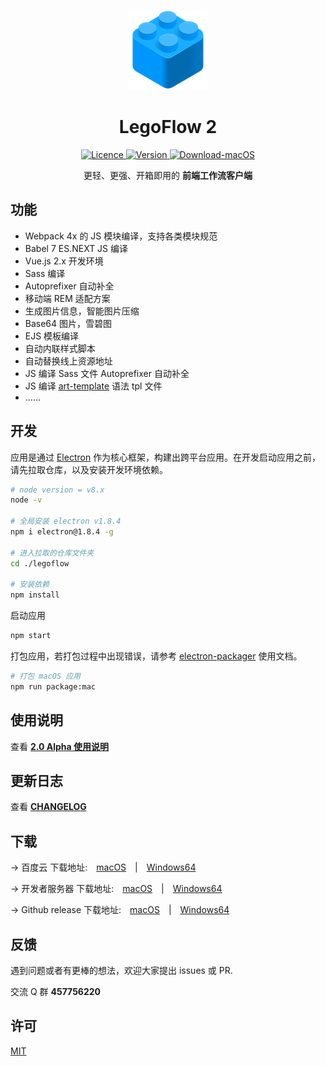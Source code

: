 <p align="center">
    <a href="">
        <img alt="Logo" src="./icon/logo@128.png" />
    </a>
</p>

<h1 align="center"> LegoFlow 2 </h1>

<p align="center">
    <a href="https://opensource.org/licenses/MIT">
        <img alt="Licence" src="https://img.shields.io/badge/license-MIT-green.svg" />
    </a>
    <a href="">
        <img alt="Version" src="https://img.shields.io/badge/version-2.0-blue.svg" />
    </a>
    <a href="https://github.com/legoflow/legoflow/releases" target="_blank">
        <img alt="Download-macOS" src="https://img.shields.io/badge/download-macOS-brightgreen.svg" />
    </a>
</p>

<p align="center">
    更轻、更强、开箱即用的 <strong>前端工作流客户端</strong>
</p>

## 功能

* Webpack 4x 的 JS 模块编译，支持各类模块规范
* Babel 7 ES.NEXT JS 编译
* Vue.js 2.x 开发环境
* Sass 编译
* Autoprefixer 自动补全
* 移动端 REM 适配方案
* 生成图片信息，智能图片压缩
* Base64 图片，雪碧图
* EJS 模板编译
* 自动内联样式脚本
* 自动替换线上资源地址
* JS 编译 Sass 文件 Autoprefixer 自动补全
* JS 编译 [art-template](https://aui.github.io/art-template/zh-cn/index.html) 语法 tpl 文件
* ......

## 开发

应用是通过 [Electron](https://github.com/electron/electron) 作为核心框架，构建出跨平台应用。在开发启动应用之前，请先拉取仓库，以及安装开发环境依赖。

```sh
# node version = v8.x
node -v

# 全局安装 electron v1.8.4
npm i electron@1.8.4 -g

# 进入拉取的仓库文件夹
cd ./legoflow

# 安装依赖
npm install
```

启动应用

```sh
npm start
```

打包应用，若打包过程中出现错误，请参考 [electron-packager](https://github.com/electron-userland/electron-packager) 使用文档。

```sh
# 打包 macOS 应用
npm run package:mac
```

## 使用说明

查看 **[2.0 Alpha 使用说明](https://github.com/legoflow/legoflow/issues/12)**

## 更新日志

查看 **[CHANGELOG](https://github.com/legoflow/legoflow/blob/2.x/CHANGELOG.md)**

## 下载

→ 百度云 下载地址:&emsp;[macOS](https://pan.baidu.com/s/18UNvitJNLG_hS94GE0xocQ)&emsp;|&emsp;[Windows64](https://pan.baidu.com/s/175FclQZBOETpHp5F7sf1GQ)

→ 开发者服务器 下载地址:&emsp;[macOS](https://lilijialiang.com/legoflow/2/download/LegoFlow-2-macOS.zip)&emsp;|&emsp;[Windows64](https://lilijialiang.com/legoflow/2/download/LegoFlow-2-windows-64.rar)

→ Github release 下载地址:&emsp;[macOS](https://github.com/legoflow/legoflow/releases)&emsp;|&emsp;[Windows64](https://github.com/legoflow/legoflow/releases)

## 反馈

遇到问题或者有更棒的想法，欢迎大家提出 issues 或 PR.

交流 Q 群 **457756220**

## 许可

[MIT](./LICENSE)
